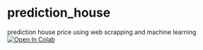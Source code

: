 # prediction_house
prediction house price using web scrapping and machine learning
<br><a href="https://colab.research.google.com/">
  <img src="https://colab.research.google.com/assets/colab-badge.svg" alt="Open In Colab"/>
</a>
